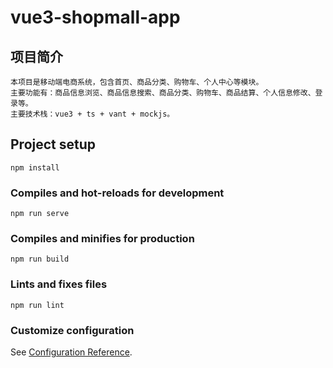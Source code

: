 # vue3-shopmall-app

## 项目简介
```
本项目是移动端电商系统，包含首页、商品分类、购物车、个人中心等模块。
主要功能有：商品信息浏览、商品信息搜索、商品分类、购物车、商品结算、个人信息修改、登录等。
主要技术栈：vue3 + ts + vant + mockjs。
```

## Project setup
```
npm install
```

### Compiles and hot-reloads for development
```
npm run serve
```

### Compiles and minifies for production
```
npm run build
```

### Lints and fixes files
```
npm run lint
```

### Customize configuration
See [Configuration Reference](https://cli.vuejs.org/config/).
